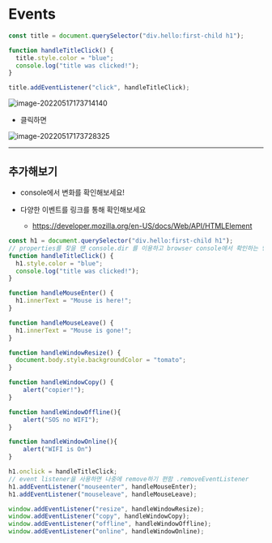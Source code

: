 # Events

```javascript
const title = document.querySelector("div.hello:first-child h1");

function handleTitleClick() {
  title.style.color = "blue";
  console.log("title was clicked!");
}

title.addEventListener("click", handleTitleClick);
```

![image-20220517173714140](C:\Users\hanju\TIL\image.assets\image-20220517173714140.png)

- 클릭하면

![image-20220517173728325](C:\Users\hanju\TIL\image.assets\image-20220517173728325.png)

---



## 추가해보기
- console에서 변화를 확인해보세요!

- 다양한 이벤트를 링크를 통해 확인해보세요

  - https://developer.mozilla.org/en-US/docs/Web/API/HTMLElement

  

```javascript
const h1 = document.querySelector("div.hello:first-child h1");
// properties를 찾을 땐 console.dir 를 이용하고 browser console에서 확인하는 방법이 좋음
function handleTitleClick() {
  h1.style.color = "blue";
  console.log("title was clicked!");
}

function handleMouseEnter() {
  h1.innerText = "Mouse is here!";
}

function handleMouseLeave() {
  h1.innerText = "Mouse is gone!";
}

function handleWindowResize() {
  document.body.style.backgroundColor = "tomato";
}

function handleWindowCopy() {
    alert("copier!");
}

function handleWindowOffline(){
    alert("SOS no WIFI");
}

function handleWindowOnline(){
    alert("WIFI is On")
}

h1.onclick = handleTitleClick;
// event listener을 사용하면 나중에 remove하기 편함 .removeEventListener
h1.addEventListener("mouseenter", handleMouseEnter);
h1.addEventListener("mouseleave", handleMouseLeave);

window.addEventListener("resize", handleWindowResize);
window.addEventListener("copy", handleWindowCopy);
window.addEventListener("offline", handleWindowOffline);
window.addEventListener("online", handleWindowOnline);
```

